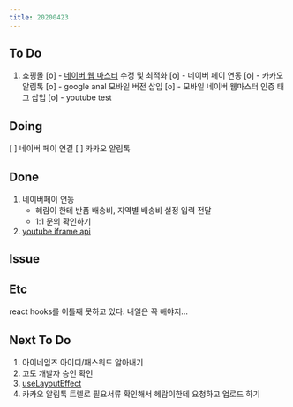 ```yaml
---
title: 20200423
---
```


## To Do

1. 쇼핑몰
   [o] - [네이버 웹 마스터](https://searchadvisor.naver.com/) 수정 및 최적화
   [o] - 네이버 페이 연동
   [o] - 카카오 알림톡
   [o] - google anal 모바일 버전 삽입
   [o] - 모바일 네이버 웹마스터 인증 태그 삽입
   [o] - youtube test

## Doing

[ ] 네이버 페이 연결
[ ] 카카오 알림톡

## Done

1. 네이버페이 연동
   - 혜람이 한테 반품 배송비, 지역별 배송비 설정 입력 전달
   - 1:1 문의 확인하기
2. [youtube iframe api](https://developers.google.com/youtube/youtube_player_demo?hl=ko)

## Issue

## Etc

react hooks를 이틀째 못하고 있다.
내일은 꼭 해야지...

## Next To Do

1. 아이네임즈 아이디/패스워드 알아내기
2. 고도 개발자 승인 확인
3. [useLayoutEffect](https://www.youtube.com/watch?v=ommC6fS1SZg&list=PLN3n1USn4xlmyw3ebYuZmGp60mcENitdM&index=4)
4. 카카오 알림톡 트렐로 필요서류 확인해서 혜람이한테 요청하고 업로드 하기
